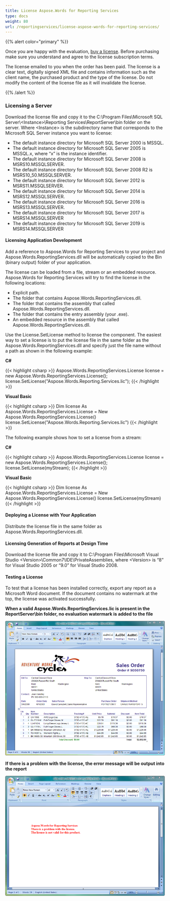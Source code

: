 ```yaml
---
title: License Aspose.Words for Reporting Services
type: docs
weight: 80
url: /reportingservices/license-aspose-words-for-reporting-services/
---
```


{{% alert color="primary" %}} 

Once you are happy with the evaluation, [buy a license](http://www.aspose.com/purchase/default.aspx). Before purchasing make sure you understand and agree to the license subscription terms.

The license emailed to you when the order has been paid. The license is a clear text, digitally signed XML file and contains information such as the client name, the purchased product and the type of the license. Do not modify the content of the license file as it will invalidate the license.

{{% /alert %}} 
### **Licensing a Server**
Download the license file and copy it to the C:\Program Files\Microsoft SQL Server&#92;&lt;Instance&gt;\Reporting Services\ReportServer\bin folder on the server.
Where &lt;Instance&gt; is the subdirectory name that corresponds to the Microsoft SQL Server instance you want to license:

- The default instance directory for Microsoft SQL Server 2000 is MSSQL.
- The default instance directory for Microsoft SQL Server 2005 is MSSQL.x, where “x” is the instance identifier.
- The default instance directory for Microsoft SQL Server 2008 is MSRS10.MSSQLSERVER.
- The default instance directory for Microsoft SQL Server 2008 R2 is MSRS10_50.MSSQLSERVER.
- The default instance directory for Microsoft SQL Server 2012 is MSRS11.MSSQLSERVER.
- The default instance directory for Microsoft SQL Server 2014 is MSRS12.MSSQLSERVER.
- The default instance directory for Microsoft SQL Server 2016 is MSRS13.MSSQLSERVER.
- The default instance directory for Microsoft SQL Server 2017 is MSRS14.MSSQLSERVER
- The default instance directory for Microsoft SQL Server 2019 is MSRS14.MSSQLSERVER
#### **Licensing Application Development**
Add a reference to Aspose.Words for Reporting Services to your project and Aspose.Words.ReportingServices.dll will be automatically copied to the Bin (binary output) folder of your application.

The license can be loaded from a file, stream or an embedded resource. Aspose.Words for Reporting Services will try to find the license in the following locations:

- Explicit path.
- The folder that contains Aspose.Words.ReportingServices.dll.
- The folder that contains the assembly that called Aspose.Words.ReportingServices.dll.
- The folder that contains the entry assembly (your .exe).
- An embedded resource in the assembly that called Aspose.Words.ReportingServices.dll.

Use the License.SetLicense method to license the component. The easiest way to set a license is to put the license file in the same folder as the Aspose.Words.ReportingServices.dll and specify just the file name without a path as shown in the following example:

**C#**

{{< highlight csharp >}}
Aspose.Words.ReportingServices.License license = new Aspose.Words.ReportingServices.License();
license.SetLicense("Aspose.Words.Reporting.Services.lic");
{{< /highlight >}}

**Visual Basic**

{{< highlight csharp >}}
Dim license As Aspose.Words.ReportingServices.License = New Aspose.Words.ReportingServices.License()
license.SetLicense("Aspose.Words.Reporting.Services.lic")
{{< /highlight >}}

The following example shows how to set a license from a stream:

**C#**

{{< highlight csharp >}}
Aspose.Words.ReportingServices.License license = new Aspose.Words.ReportingServices.License();
license.SetLicense(myStream);
{{< /highlight >}}

**Visual Basic**

{{< highlight csharp >}}
Dim license As Aspose.Words.ReportingServices.License = New Aspose.Words.ReportingServices.License()
license.SetLicense(myStream)
{{< /highlight >}}
#### **Deploying a License with Your Application**
Distribute the license file in the same folder as Aspose.Words.ReportingServices.dll.
#### **Licensing Generation of Reports at Design Time**
Download the license file and copy it to C:\Program Files\Microsoft Visual Studio &lt;Version&gt;\Common7\IDE\PrivateAssemblies, where &lt;Version&gt; is “8” for Visual Studio 2005 or “9.0” for Visual Studio 2008.
#### **Testing a License**
To test that a license has been installed correctly, export any report as a Microsoft Word document. If the document contains no watermark at the top, the license was activated successfully.

**When a valid Aspose.Words.ReportingServices.lic is present in the ReportServer\bin folder, no evaluation watermark is added to the file** 

![todo:image_alt_text](license-aspose-words-for-reporting-services_1.png)



**If there is a problem with the license, the error message will be output into the report** 

![todo:image_alt_text](license-aspose-words-for-reporting-services_2.png)
